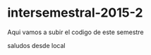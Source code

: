 intersemestral-2015-2
=====================

Aqui vamos a subir el codigo de este semestre

saludos desde local